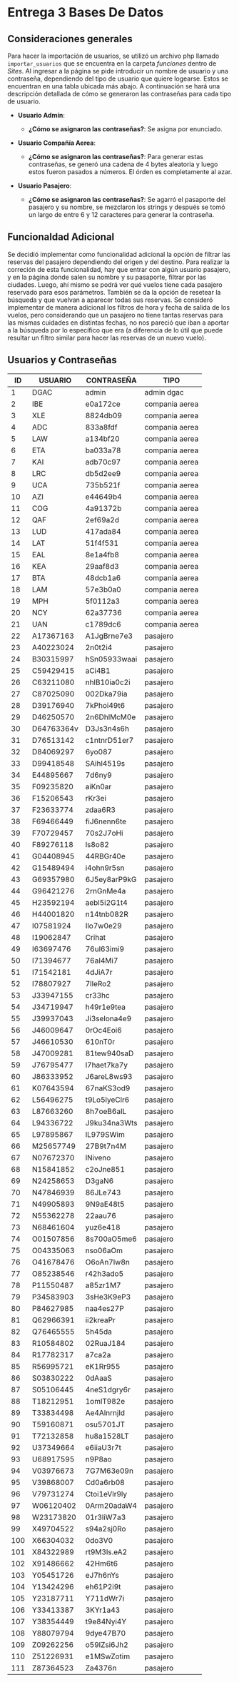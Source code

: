# Entrega 3 Bases De Datos

## Consideraciones generales

Para hacer la importación de usuarios, se utilizó un archivo php llamado ``importar_usuarios`` que se encuentra en la carpeta _funciones_ dentro de _Sites_. Al ingresar a la página se pide introducir un nombre de usuario y una contraseña, dependiendo del tipo de usuario que quiere logearse. Estos se encuentran en una tabla ubicada más abajo. A continuación se hará una descripción detallada de cómo se generaron las contraseñas para cada tipo de usuario.

* **Usuario Admin**:
    * **¿Cómo se asignaron las contraseñas?**: Se asigna por enunciado.

* **Usuario Compañía Aerea**:
    * **¿Cómo se asignaron las contraseñas?**: Para generar estas contraseñas, se generó una cadena de 4 bytes aleatoria y luego estos fueron pasados a números. El órden es completamente al azar.

* **Usuario Pasajero**:
    * **¿Cómo se asignaron las contraseñas?**: Se agarró el pasaporte del pasajero y su nombre, se mezclaron los strings y después se tomó un largo de entre 6 y 12 caracteres para generar la contraseña.

## Funcionaldad Adicional

Se decidió implementar como funcionalidad adicional la opción de filtrar las reservas del pasajero dependiendo del origen y del destino. Para realizar la correción de esta funcionalidad, hay que entrar con algún usuario pasajero, y en la página donde salen su nombre y su pasaporte, filtrar por las ciudades. Luego, ahí mismo se podrá ver qué vuelos tiene cada pasajero reservado para esos parámetros. También se da la opción de resetear la búsqueda y que vuelvan a aparecer todas sus reservas. Se consideró implementar de manera adicional los filtros de hora y fecha de salida de los vuelos, pero considerando que un pasajero no tiene tantas reservas para las mismas cuidades en distintas fechas, no nos pareció que iban a aportar a la búsqueda por lo específico que era (a diferencia de lo útil que puede resultar un filtro similar para hacer las reservas de un nuevo vuelo). 

## Usuarios y Contraseñas

ID  | USUARIO | CONTRASEÑA    |  TIPO
----|-------- | ------------- | -------------
1 |	DGAC |	admin	| admin dgac
2|	IBE	| e0a172ce	| compania aerea
3|	XLE |	8824db09 |	compania aerea
4|	ADC |	833a8fdf |	compania aerea
5|	LAW |	a134bf20 |	compania aerea
6|	ETA |	ba033a78 |	compania aerea
7|	KAI |	adb70c97 |	compania aerea
8|	LRC	| db5d2ee9	| compania aerea
9|	UCA |	735b521f |	compania aerea
10|	AZI | 	e44649b4|	compania aerea
11|	COG |	4a91372b|	compania aerea
12|	QAF |	2ef69a2d|	compania aerea
13|	LUD	| 417ada84	|compania aerea
14|	LAT |	51f4f531|	compania aerea
15|	EAL	| 8e1a4fb8	|compania aerea
16|	KEA |	29aaf8d3|	compania aerea
17|	BTA	|48dcb1a6	|compania aerea
18|	LAM	|57e3b0a0	|compania aerea
19|	MPH	|5f0112a3	|compania aerea
20|	NCY	|62a37736	|compania aerea
21|	UAN	|c1789dc6	|compania aerea
22|	A17367163|	A1JgBrne7e3|	pasajero
23|	A40223024|	2n0t2i4|	pasajero
24|	B30315997|	hSn05933waai|	pasajero
25|	C59429415|	aCi4B1	|pasajero
26|	C63211080|	nhlB10ia0c2i|	pasajero
27|	C87025090|	002Dka79ia	|pasajero
28|	D39176940|	7kPhoi49t6	|pasajero
29|	D46250570|	2n6DhlMcM0e	|pasajero
30|	D64763364v|	D3Js3n4s6h	|pasajero
31|	D76513142	|c1ntnrD51er7	|pasajero
32|	D84069297|	6yo087	|pasajero
33|	D99418548|	SAihl4519s|	pasajero
34|	E44895667|	7d6ny9	|pasajero
35|	F09235820|	aiKn0ar	|pasajero
36|	F15206543|	rKr3ei	|pasajero
37|	F23633774|	zdaa6R3	|pasajero
38|	F69466449|	fiJ6nenn6te|	pasajero
39|	F70729457|	70s2J7oHi	|pasajero
40|	F89276118|	ls8o82	|pasajero
41|	G04408945|	44RBGr40e|	pasajero
42|	G15489494|	i4ohn9r5sn|	pasajero
43|	G69357980|	6J5ey8arP9kG|	pasajero
44|	G96421276|	2rnGnMe4a	|pasajero
45|	H23592194|	aebl5i2G1t4	|pasajero
46|	H44001820|	n14tnb082R	|pasajero
47|	I07581924|	Ilo7w0e29	|pasajero
48|	I19062847|	Crihat	|pasajero
49|	I63697476|	76ul63imi9|	pasajero
50|	I71394677|	76aI4Mi7	|pasajero
51|	I71542181|	4dJiA7r	|pasajero
52|	I78807927|	7lleRo2	|pasajero
53|	J33947155|	cr33hc	|pasajero
54|	J34719947|	h49r1e9tea|	pasajero
55|	J39937043|	Ji3selona4e9|	pasajero
56|	J46009647|	0rOc4Eoi6	|pasajero
57|	J46610530|	610nT0r	|pasajero
58|	J47009281|	81tew940saD	|pasajero
59|	J76795477|	l7haet7ka7y	|pasajero
60|	J86333952|	J6areL8ws93	|pasajero
61|	K07643594|	67naKS3od9	|pasajero
62|	L56496275|	t9Lo5lyeClr6	|pasajero
63|	L87663260|	8h7oeB6alL	|pasajero
64|	L94336722|	J9ku34na3Wts|	pasajero
65|	L97895867|	lL979SWim	|pasajero
66|	M25657749|	27B9t7n4M	|pasajero
67|	N07672370|	lNiveno	|pasajero
68|	N15841852|	c2oJne851|	pasajero
69|	N24258653|	D3gaN6	|pasajero
70|	N47846939|	86JLe743|	pasajero
71|	N49905893|	9N9aE48t5|	pasajero
72|	N55362278|	22aau76	|pasajero
73|	N68461604|	yuz6e418|	pasajero
74|	O01507856|	8s700aO5me6	|pasajero
75|	O04335063|	nso06aOm	|pasajero
76|	O41678476|	O6oAn7lw8n	|pasajero
77|	O85238546|	r42h3ado5	|pasajero
78|	P11550487|	a85zr1M7	|pasajero
79|	P34583903|	3sHe3K9eP3	|pasajero
80|	P84627985|	naa4es27P	|pasajero
81|	Q62966391|	ii2kreaPr	|pasajero
82|	Q76465555|	5h45da	|pasajero
83|	R10584802|	02RuaJ184	|pasajero
84|	R17782317|	a7ca2a	|pasajero
85|	R56995721|	eK1Rr955|	pasajero
86|	S03830222|	0dAaaS	|pasajero
87|	S05106445|	4neS1dgry6r|	pasajero
88|	T18212951|	1omlT982e|	pasajero
89|	T33834498|	Ae4Alnrnjld|	pasajero
90|	T59160871|	osu5701JT	|pasajero
91|	T72132858|	hu8a1528LT	|pasajero
92|	U37349664|	e6iiaU3r7t	|pasajero
93|	U68917595|	n9P8ao	|pasajero
94|	V03976673|	7G7M63e09n	|pasajero
95|	V39868007|	Cd0a6rb08	|pasajero
96|	V79731274|	Ctoi1eVlr9ly|	pasajero
97|	W06120402|	0Arm20adaW4	|pasajero
98|	W23173820|	01r3liW7a3	|pasajero
99|	X49704522|	s94a2sj0Ro	|pasajero
100|	X66304032|	0do3V0	|pasajero
101	|X84322989|	rt9M3ls.eA2	|pasajero
102|	X91486662|	42Hm6t6	|pasajero
103|	Y05451726|	eJ7h6nYs|	pasajero
104|	Y13424296 |	eh61P2i9t|	pasajero
105	|Y23187711|	Y711dWr7i	|pasajero
106	|Y33413387|	3KYr1a43	|pasajero
107	|Y38354449|	t9e84Nyi4Y	|pasajero
108|	Y88079794|	9dye47B70	|pasajero
109|	Z09262256|	o59lZsi6Jh2	|pasajero
110|	Z51226931|	e1MSwZotim	|pasajero
111|	Z87364523|	Za4376n	|pasajero
